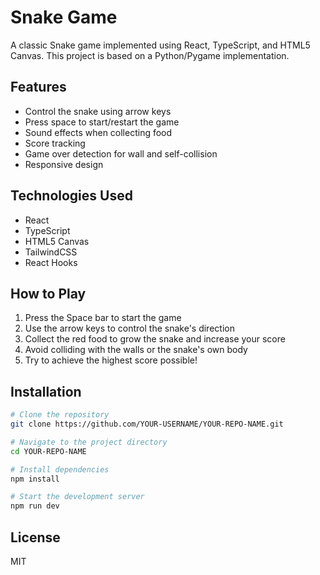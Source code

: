 # Snake Game

A classic Snake game implemented using React, TypeScript, and HTML5 Canvas. This project is based on a Python/Pygame implementation.

## Features

- Control the snake using arrow keys
- Press space to start/restart the game
- Sound effects when collecting food
- Score tracking
- Game over detection for wall and self-collision
- Responsive design

## Technologies Used

- React
- TypeScript
- HTML5 Canvas
- TailwindCSS
- React Hooks

## How to Play

1. Press the Space bar to start the game
2. Use the arrow keys to control the snake's direction
3. Collect the red food to grow the snake and increase your score
4. Avoid colliding with the walls or the snake's own body
5. Try to achieve the highest score possible!

## Installation

```bash
# Clone the repository
git clone https://github.com/YOUR-USERNAME/YOUR-REPO-NAME.git

# Navigate to the project directory
cd YOUR-REPO-NAME

# Install dependencies
npm install

# Start the development server
npm run dev
```

## License

MIT